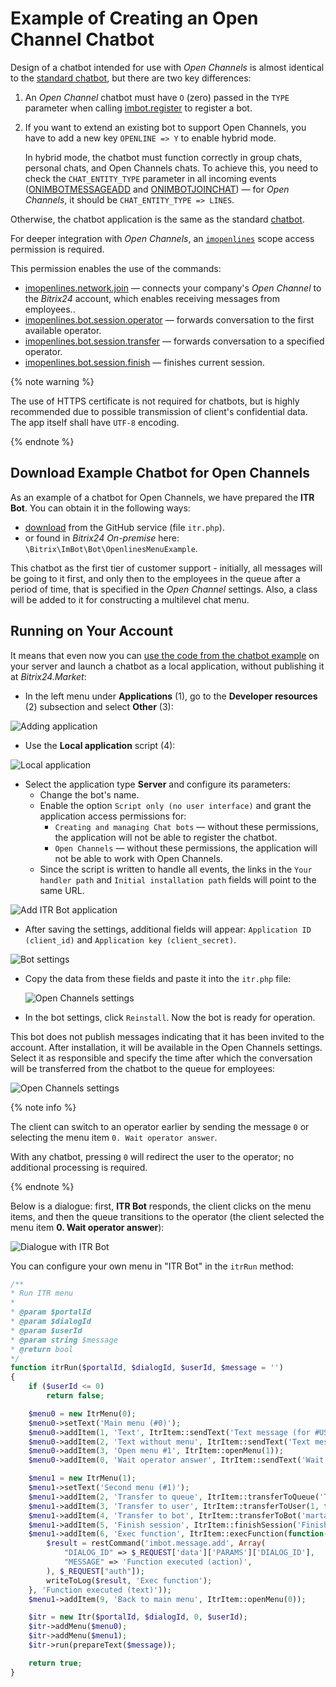 # Example of Creating an Open Channel Chatbot

Design of a chatbot intended for use with *Open Channels* is almost identical to the [standard chatbot](./index.md), but there are two key differences:

1. An *Open Channel* chatbot must have `O` (zero) passed in the `TYPE` parameter when calling [imbot.register](../../api-reference/chat-bots/imbot-register.md) to register a bot.

2. If you want to extend an existing bot to support Open Channels, you have to add a new key `OPENLINE => Y` to enable hybrid mode.

    In hybrid mode, the chatbot must function correctly in group chats, personal chats, and Open Channels chats. To achieve this, you need to check the `CHAT_ENTITY_TYPE` parameter in all incoming events ([ONIMBOTMESSAGEADD](../../api-reference/chat-bots/messages/events/index.md) and [ONIMBOTJOINCHAT](../../api-reference/chat-bots/chats/events/on-imbot-join-chat.md)) — for *Open Channels*, it should be `CHAT_ENTITY_TYPE => LINES`.

Otherwise, the chatbot application is the same as the standard [chatbot](./index.md).

For deeper integration with *Open Channels*, an [`imopenlines`](../../api-reference/scopes/permissions.md) scope access permission is required.

This permission enables the use of the commands:

- [imopenlines.network.join](../../api-reference/imopenlines/openlines/imopenlines-network-join.md) — connects your company's *Open Channel* to the *Bitrix24* account, which enables receiving messages from employees..
- [imopenlines.bot.session.operator](../../api-reference/imopenlines/openlines/chat-bots/imopenlines-bot-session-operator.md) — forwards conversation to the first available operator.
- [imopenlines.bot.session.transfer](../../api-reference/imopenlines/openlines/chat-bots/imopenlines-bot-session-transfer.md) — forwards conversation to a specified operator.
- [imopenlines.bot.session.finish](../../api-reference/imopenlines/openlines/chat-bots/imopenlines-bot-session-finish.md) — finishes current session.

{% note warning %}

The use of HTTPS certificate is not required for chatbots, but is highly recommended due to possible transmission of client's confidential data. The app itself shall have `UTF-8` encoding.

{% endnote %}

## Download Example Chatbot for Open Channels

As an example of a chatbot for Open Channels, we have prepared the **ITR Bot**. You can obtain it in the following ways:

- [download](https://github.com/bitrix24com/bots) from the GitHub service (file `itr.php`).
- or found in *Bitrix24 On-premise* here: `\Bitrix\ImBot\Bot\OpenlinesMenuExample`.

This chatbot as the first tier of customer support - initially, all messages will be going to it first, and only then to the employees in the queue after a period of time, that is specified in the *Open Channel* settings. Also, a class will be added to it for constructing a multilevel chat menu.

## Running on Your Account

It means that even now you can [use the code from the chatbot example](#download-example-chatbot-for-open-channels) on your server and launch a chatbot as a local application, without publishing it at *Bitrix24.Market*:

- In the left menu under **Applications** (1), go to the **Developer resources** (2) subsection and select **Other** (3):

![Adding application](./_images/chatbot1_sm.jpg)

- Use the **Local application** script (4):

![Local application](./_images/chatbot2_sm.jpg)

- Select the application type **Server** and configure its parameters:
    - Change the bot's name.
    - Enable the option `Script only (no user interface)` and grant the application access permissions for:
        - `Creating and managing Chat bots` — without these permissions, the application will not be able to register the chatbot.
        - `Open Channels` — without these permissions, the application will not be able to work with Open Channels.
    - Since the script is written to handle all events, the links in the `Your handler path` and `Initial installation path` fields will point to the same URL.

![Add ITR Bot application](./_images/chatbot3_sm.png)

- After saving the settings, additional fields will appear: `Application ID (client_id)` and `Application key (client_secret)`.

![Bot settings](./_images/chatbot4_sm.png)

- Copy the data from these fields and paste it into the `itr.php` file:

    ![Open Channels settings](./_images/chatbot5.png)

- In the bot settings, click `Reinstall`. Now the bot is ready for operation.

This bot does not publish messages indicating that it has been invited to the account. After installation, it will be available in the Open Channels settings. Select it as responsible and specify the time after which the conversation will be transferred from the chatbot to the queue for employees:

![Open Channels settings](./_images/ol_options_sm.png)

{% note info %}

The client can switch to an operator earlier by sending the message `0` or selecting the menu item `0. Wait operator answer`.

With any chatbot, pressing `0` will redirect the user to the operator; no additional processing is required.

{% endnote %}

Below is a dialogue: first, **ITR Bot** responds, the client clicks on the menu items, and then the queue transitions to the operator (the client selected the menu item **0. Wait operator answer**):

![Dialogue with ITR Bot](./_images/ol_chat_sm.png)

You can configure your own menu in "ITR Bot" in the `itrRun` method:

```php
/**
* Run ITR menu
*
* @param $portalId
* @param $dialogId
* @param $userId
* @param string $message
* @return bool
*/
function itrRun($portalId, $dialogId, $userId, $message = '')
{
    if ($userId <= 0)
        return false;

    $menu0 = new ItrMenu(0);
    $menu0->setText('Main menu (#0)');
    $menu0->addItem(1, 'Text', ItrItem::sendText('Text message (for #USER_NAME#)'));
    $menu0->addItem(2, 'Text without menu', ItrItem::sendText('Text message without menu', true));
    $menu0->addItem(3, 'Open menu #1', ItrItem::openMenu(1));
    $menu0->addItem(0, 'Wait operator answer', ItrItem::sendText('Wait operator answer', true));

    $menu1 = new ItrMenu(1);
    $menu1->setText('Second menu (#1)');
    $menu1->addItem(2, 'Transfer to queue', ItrItem::transferToQueue('Transfer to queue'));
    $menu1->addItem(3, 'Transfer to user', ItrItem::transferToUser(1, false, 'Transfer to user #1'));
    $menu1->addItem(4, 'Transfer to bot', ItrItem::transferToBot('marta', true, 'Transfer to bot Marta', 'Marta not found :('));
    $menu1->addItem(5, 'Finish session', ItrItem::finishSession('Finish session'));
    $menu1->addItem(6, 'Exec function', ItrItem::execFunction(function($context){
        $result = restCommand('imbot.message.add', Array(
            "DIALOG_ID" => $_REQUEST['data']['PARAMS']['DIALOG_ID'],
            "MESSAGE" => 'Function executed (action)',
        ), $_REQUEST["auth"]);
        writeToLog($result, 'Exec function');
    }, 'Function executed (text)'));
    $menu1->addItem(9, 'Back to main menu', ItrItem::openMenu(0));

    $itr = new Itr($portalId, $dialogId, 0, $userId);
    $itr->addMenu($menu0);
    $itr->addMenu($menu1);
    $itr->run(prepareText($message));

    return true;
}
```